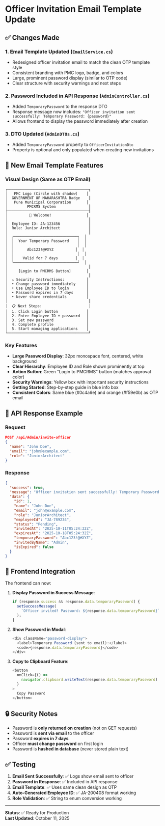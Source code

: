 # Officer Invitation Email Template Update

## ✅ Changes Made

### 1. **Email Template Updated** (`EmailService.cs`)

- Redesigned officer invitation email to match the clean OTP template style
- Consistent branding with PMC logo, badge, and colors
- Large, prominent password display (similar to OTP code)
- Clear structure with security warnings and next steps

### 2. **Password Included in API Response** (`AdminController.cs`)

- Added `TemporaryPassword` to the response DTO
- Response message now includes: `"Officer invitation sent successfully! Temporary Password: {password}"`
- Allows frontend to display the password immediately after creation

### 3. **DTO Updated** (`AdminDTOs.cs`)

- Added `TemporaryPassword` property to `OfficerInvitationDto`
- Property is optional and only populated when creating new invitations

## 📧 New Email Template Features

### Visual Design (Same as OTP Email)

```
┌─────────────────────────────────────┐
│   PMC Logo (Circle with shadow)    │
│  GOVERNMENT OF MAHARASHTRA Badge    │
│   Pune Municipal Corporation       │
│         PMCRMS System               │
├─────────────────────────────────────┤
│          🎉 Welcome!                │
│                                     │
│  Employee ID: JA-123456             │
│  Role: Junior Architect             │
│                                     │
│  ┌─────────────────────────────┐  │
│  │  Your Temporary Password    │  │
│  │                             │  │
│  │      Abc123!@#XYZ          │  │
│  │                             │  │
│  │    Valid for 7 days        │  │
│  └─────────────────────────────┘  │
│                                     │
│     [Login to PMCRMS Button]       │
│                                     │
│  ⚠️ Security Instructions:          │
│  • Change password immediately     │
│  • Use Employee ID to login        │
│  • Password expires in 7 days      │
│  • Never share credentials         │
│                                     │
│  📋 Next Steps:                     │
│  1. Click Login button             │
│  2. Enter Employee ID + password   │
│  3. Set new password               │
│  4. Complete profile               │
│  5. Start managing applications    │
└─────────────────────────────────────┘
```

### Key Features

- **Large Password Display**: 32px monospace font, centered, white background
- **Clear Hierarchy**: Employee ID and Role shown prominently at top
- **Action Button**: Green "Login to PMCRMS" button (matches approval color)
- **Security Warnings**: Yellow box with important security instructions
- **Getting Started**: Step-by-step guide in blue info box
- **Consistent Colors**: Same blue (#0c4a6e) and orange (#f59e0b) as OTP email

## 📱 API Response Example

### Request

```json
POST /api/Admin/invite-officer
{
  "name": "John Doe",
  "email": "john@example.com",
  "role": "JuniorArchitect"
}
```

### Response

```json
{
  "success": true,
  "message": "Officer invitation sent successfully! Temporary Password: Abc123!@#XYZ",
  "data": {
    "id": 1,
    "name": "John Doe",
    "email": "john@example.com",
    "role": "JuniorArchitect",
    "employeeId": "JA-789234",
    "status": "Pending",
    "invitedAt": "2025-10-11T05:24:32Z",
    "expiresAt": "2025-10-18T05:24:32Z",
    "temporaryPassword": "Abc123!@#XYZ",
    "invitedByName": "Admin",
    "isExpired": false
  }
}
```

## 🎯 Frontend Integration

The frontend can now:

1. **Display Password in Success Message**:

   ```javascript
   if (response.success && response.data.temporaryPassword) {
     setSuccessMessage(
       `Officer invited! Password: ${response.data.temporaryPassword}`
     );
   }
   ```

2. **Show Password in Modal**:

   ```javascript
   <div className="password-display">
     <label>Temporary Password (sent to email):</label>
     <code>{response.data.temporaryPassword}</code>
   </div>
   ```

3. **Copy to Clipboard Feature**:
   ```javascript
   <button
     onClick={() =>
       navigator.clipboard.writeText(response.data.temporaryPassword)
     }
   >
     Copy Password
   </button>
   ```

## 🔒 Security Notes

- Password is **only returned on creation** (not on GET requests)
- Password is **sent via email** to the officer
- Password **expires in 7 days**
- Officer **must change password** on first login
- Password is **hashed in database** (never stored plain text)

## ✅ Testing

1. **Email Sent Successfully**: ✅ Logs show email sent to officer
2. **Password in Response**: ✅ Included in API response
3. **Email Template**: ✅ Uses same clean design as OTP
4. **Auto-Generated Employee ID**: ✅ JA-200408 format working
5. **Role Validation**: ✅ String to enum conversion working

---

**Status**: ✅ Ready for Production  
**Last Updated**: October 11, 2025
